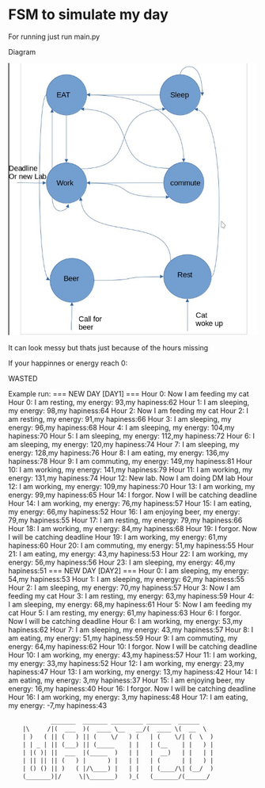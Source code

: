 # FSM to simulate my day
For running just run main.py

Diagram

![](Diagram.jpg)

It can look messy but thats just because of the hours missing

If your happinnes or energy reach 0:

WASTED


Example run:
=== NEW DAY [DAY1] === 
Hour 0: Now I am feeding my cat 
Hour 0: I am resting, my energy: 93,my hapiness:62 
Hour 1: I am sleeping, my energy: 98,my hapiness:64
Hour 2: Now I am feeding my cat
Hour 2: I am resting, my energy: 91,my hapiness:66
Hour 3: I am sleeping, my energy: 96,my hapiness:68
Hour 4: I am sleeping, my energy: 104,my hapiness:70
Hour 5: I am sleeping, my energy: 112,my hapiness:72
Hour 6: I am sleeping, my energy: 120,my hapiness:74
Hour 7: I am sleeping, my energy: 128,my hapiness:76
Hour 8: I am eating, my energy: 136,my hapiness:78
Hour 9: I am commuting, my energy: 149,my hapiness:81
Hour 10: I am working, my energy: 141,my hapiness:79
Hour 11: I am working, my energy: 131,my hapiness:74
Hour 12: New lab. Now I am doing DM lab
Hour 12: I am working, my energy: 109,my hapiness:70
Hour 13: I am working, my energy: 99,my hapiness:65
Hour 14: I forgor. Now I will be catching deadline
Hour 14: I am working, my energy: 76,my hapiness:57
Hour 15: I am eating, my energy: 66,my hapiness:52
Hour 16: I am enjoying beer, my energy: 79,my hapiness:55
Hour 17: I am resting, my energy: 79,my hapiness:66
Hour 18: I am working, my energy: 84,my hapiness:68
Hour 19: I forgor. Now I will be catching deadline
Hour 19: I am working, my energy: 61,my hapiness:60
Hour 20: I am commuting, my energy: 51,my hapiness:55
Hour 21: I am eating, my energy: 43,my hapiness:53
Hour 22: I am working, my energy: 56,my hapiness:56
Hour 23: I am sleeping, my energy: 46,my hapiness:51
=== NEW DAY [DAY2] ===
Hour 0: I am sleeping, my energy: 54,my hapiness:53
Hour 1: I am sleeping, my energy: 62,my hapiness:55
Hour 2: I am sleeping, my energy: 70,my hapiness:57
Hour 3: Now I am feeding my cat
Hour 3: I am resting, my energy: 63,my hapiness:59
Hour 4: I am sleeping, my energy: 68,my hapiness:61
Hour 5: Now I am feeding my cat
Hour 5: I am resting, my energy: 61,my hapiness:63
Hour 6: I forgor. Now I will be catching deadline
Hour 6: I am working, my energy: 53,my hapiness:62
Hour 7: I am sleeping, my energy: 43,my hapiness:57
Hour 8: I am eating, my energy: 51,my hapiness:59
Hour 9: I am commuting, my energy: 64,my hapiness:62
Hour 10: I forgor. Now I will be catching deadline
Hour 10: I am working, my energy: 43,my hapiness:57
Hour 11: I am working, my energy: 33,my hapiness:52
Hour 12: I am working, my energy: 23,my hapiness:47
Hour 13: I am working, my energy: 13,my hapiness:42
Hour 14: I am eating, my energy: 3,my hapiness:37
Hour 15: I am enjoying beer, my energy: 16,my hapiness:40
Hour 16: I forgor. Now I will be catching deadline
Hour 16: I am working, my energy: 3,my hapiness:48
Hour 17: I am eating, my energy: -7,my hapiness:43

                _______  _______ _________ _______  ______  
        |\     /|(  ___  )(  ____ \__   __/(  ____ \(  __  \ 
        | )   ( || (   ) || (    \/   ) (   | (    \/| (  \  )
        | | _ | || (___) || (_____    | |   | (__    | |   ) |
        | |( )| ||  ___  |(_____  )   | |   |  __)   | |   | |
        | || || || (   ) |      ) |   | |   | (      | |   ) |
        | () () || )   ( |/\____) |   | |   | (____/\| (__/  )
        (_______)|/     \|\_______)   )_(   (_______/(______/ 
                    
                    
